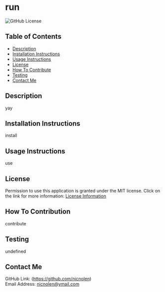 # run
  ![GitHub License](https://img.shields.io/badge/license-MIT-important)

  ## Table of Contents
  - [Description](#description)
  - [Installation Instructions](#installation-instructions)
  - [Usage Instructions](#usage-instructions)
  - [License](#license)
  - [How To Contribute](#how-to-contribute)
  - [Testing](#testing)
  - [Contact Me](#contact-me)

  ## Description
  yay

  ## Installation Instructions
  install

  ## Usage Instructions
  use

  ## License
  Permission to use this application is granted under the MIT license.
  Click on the link for more information: [License Information](https://opensource.org/licenses/MIT)

  ## How To Contribution
  contribute

  ## Testing
  undefined

  ## Contact Me
  GitHub Link: (https://github.com/nicnolen)<br>
  Email Address: <nicnolen@ymail.com>
